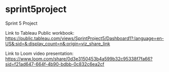 # sprint5project
Sprint 5 Project

Link to Tableau Public workbook: https://public.tableau.com/views/SprintProject5/Dashboard1?:language=en-US&:sid=&:display_count=n&:origin=viz_share_link

Link to Loom video presentation: https://www.loom.com/share/0d3e3150453b4a599b32c95338f7fa66?sid=f21ad647-664f-4b90-bdbb-0c832c6ea2cf
